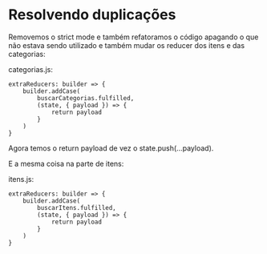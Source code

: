 # Resolvendo duplicações

Removemos o strict mode e também refatoramos o código apagando o que não estava sendo utilizado e também mudar os reducer dos itens e das categorias:

categorias.js:

    extraReducers: builder => {
        builder.addCase(
            buscarCategorias.fulfilled,
            (state, { payload }) => {
                return payload
            }
        )
    }

Agora temos o return payload de vez o state.push(...payload).

E a mesma coisa na parte de itens:

itens.js:

    extraReducers: builder => {
        builder.addCase(
            buscarItens.fulfilled,
            (state, { payload }) => {
                return payload
            }
        )
    }